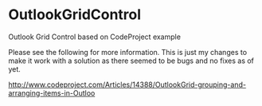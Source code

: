OutlookGridControl
==================

Outlook Grid Control based on CodeProject example

Please see the following for more information. This is just my changes to make it work with a solution 
as there seemed to be bugs and no fixes as of yet. 

http://www.codeproject.com/Articles/14388/OutlookGrid-grouping-and-arranging-items-in-Outloo
